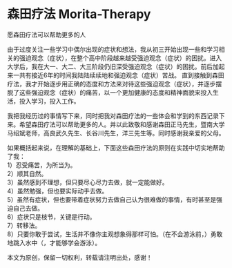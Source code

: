 # 森田疗法 Morita-Therapy
愿森田疗法可以帮助更多的人

由于过度关注一些学习中偶尔出现的症状和想法，我从初三开始出现一些和学习相关的强迫观念（症状），在整个高中阶段越来越受强迫观念（症状）的困扰。进入大学后，我在大一、大二、大三阶段仍旧深受强迫观念（症状）的困扰。前后加起来一共有接近6年的时间我陆陆续续地和强迫观念（症状）苦战。
直到接触到森田疗法，我才开始逐步用正确的态度和方法来对待这些强迫观念（症状），并逐步摆脱了这些强迫观念（症状）的痛苦，以一个更加健康的态度和精神面貌来投入生活，投入学习，投入工作。

我把我经历过的事情写下来，同时把我对森田疗法的一些体会和学到的东西记录下来。希望森田疗法可以帮助更多的人。并以此致敬和感谢森田正马先生，暨南大学马绍斌老师，高良武久先生、长谷川先生，洋三先生等。同时感谢我亲爱的父母。

如果概括起来说，在理解的基础上，下面这些森田疗法的原则在实践中切实地帮助了我：  
1）忍受痛苦，为所当为。  
2）顺其自然。  
3）虽然感到不理想，但只要尽心尽力去做，就一定能做好。  
4）虽然勉强，但也要实际动手去做。  
5）虽然有症状，但也要带着症状努力去做自己认为很难做的事情，有时甚至是强迫自己去做。  
6）症状只是枝节，关键是行动。  
7）转移法。  
8）只要你敢于尝试，生活并不像你主观想象得那样可怕。（在不会游泳前，）勇敢地跳入水中（，才能够学会游泳）。  

本文为原创，保留一切权利，转载请注明出处，感谢！

